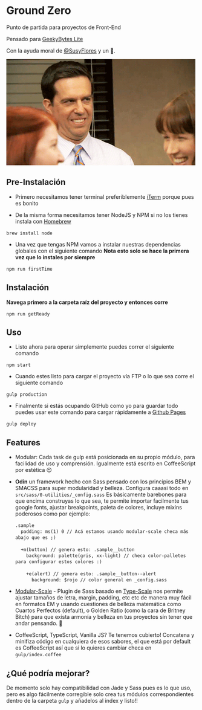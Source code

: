 # Ground Zero
Punto de partida para proyectos de Front-End

Pensado para [GeekyBytes Lite](http://geekybytes.mx)

Con la ayuda moral de [@SusyFlores](https://github.com/SusyFlores) y un 🐶.

![MRW Life](mfw.gif)


## Pre-Instalación
- Primero necesitamos tener terminal preferiblemente [iTerm](https://www.iterm2.com/) porque pues es bonito

- De la misma forma necesitamos tener NodeJS y NPM si no los tienes instala con [Homebrew](http://brew.sh/)
```
brew install node
```
- Una vez que tengas NPM vamos a instalar nuestras dependencias globales con el siguiente comando **Nota esto solo se hace la primera vez que lo instales por siempre**
```
npm run firstTime
```

## Instalación

**Navega primero a la carpeta raíz del proyecto y entonces corre**

```
npm run getReady
```

## Uso

- Listo ahora para operar simplemente puedes correr el siguiente comando
```
npm start
```
- Cuando estes listo para cargar el proyecto vía FTP o lo que sea corre el siguiente comando
```
gulp production
```
- Finalmente si estás ocupando GitHub como yo para guardar todo puedes usar este comando para cargar rápidamente a [Github Pages](https://pages.github.com/)
```
gulp deploy
```

## Features
- Modular: Cada task de gulp está posicionada en su propio módulo, para facilidad de uso y comprensión. Igualmente está escrito en CoffeeScript por estética 😍


- **Odin** un framework hecho con Sass pensado con los principios BEM y SMACSS para super modularidad y belleza. Configura caaasi todo en `src/sass/0-utilities/_config.sass` Es básicamente barebones para que encima construyas lo que sea, te permite importar facilmente tus google fonts, ajustar breakpoints, paleta de colores, incluye mixins poderosos como por ejemplo:

  ```
  .sample
    padding: ms(1) 0 // Acá estamos usando modular-scale checa más abajo que es ;)

    +m(button) // genera esto: .sample__button
      background: palette(gris, xx-light) // checa color-palletes para configurar estos colores :)

      +e(alert) // genera esto: .sample__button--alert
        background: $rojo // color general en _config.sass
  ```

- [Modular-Scale](https://github.com/modularscale/modularscale-sass) - Plugin de Sass basado en [Type-Scale](http://type-scale.com/) nos permite ajustar tamaños de letra, margin, padding, etc etc de manera muy fácil en formatos EM y usando cuestiones de belleza matemática como Cuartos Perfectos (default), o Golden Ratio (como la cara de Britney Bitch) para que exista armonía y belleza en tus proyectos sin tener que andar pensando. 🍺

- CoffeeScript, TypeScript, Vanilla JS? Te tenemos cubierto! Concatena y minifiza código en cualquiera de esos sabores, el que está por default es CoffeeScript así que si lo quieres cambiar checa en `gulp/index.coffee`

## ¿Qué podría mejorar?
De momento solo hay compatibilidad con Jade y Sass pues es lo que uso, pero es algo fácilmente corregible solo crea tus módulos correspondientes dentro de la carpeta `gulp` y añadelos al index y listo!!
